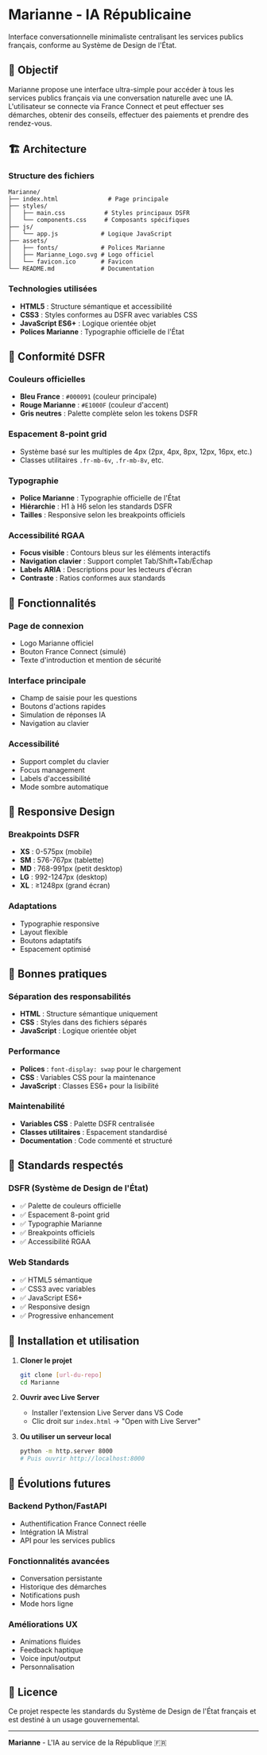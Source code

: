 # Marianne - IA Républicaine

Interface conversationnelle minimaliste centralisant les services publics français, conforme au Système de Design de l'État.

## 🎯 Objectif

Marianne propose une interface ultra-simple pour accéder à tous les services publics français via une conversation naturelle avec une IA. L'utilisateur se connecte via France Connect et peut effectuer ses démarches, obtenir des conseils, effectuer des paiements et prendre des rendez-vous.

## 🏗️ Architecture

### Structure des fichiers

```
Marianne/
├── index.html              # Page principale
├── styles/
│   ├── main.css           # Styles principaux DSFR
│   └── components.css     # Composants spécifiques
├── js/
│   └── app.js            # Logique JavaScript
├── assets/
│   ├── fonts/            # Polices Marianne
│   ├── Marianne_Logo.svg # Logo officiel
│   └── favicon.ico       # Favicon
└── README.md             # Documentation
```

### Technologies utilisées

- **HTML5** : Structure sémantique et accessibilité
- **CSS3** : Styles conformes au DSFR avec variables CSS
- **JavaScript ES6+** : Logique orientée objet
- **Polices Marianne** : Typographie officielle de l'État

## 🎨 Conformité DSFR

### Couleurs officielles
- **Bleu France** : `#000091` (couleur principale)
- **Rouge Marianne** : `#E1000F` (couleur d'accent)
- **Gris neutres** : Palette complète selon les tokens DSFR

### Espacement 8-point grid
- Système basé sur les multiples de 4px (2px, 4px, 8px, 12px, 16px, etc.)
- Classes utilitaires `.fr-mb-6v`, `.fr-mb-8v`, etc.

### Typographie
- **Police Marianne** : Typographie officielle de l'État
- **Hiérarchie** : H1 à H6 selon les standards DSFR
- **Tailles** : Responsive selon les breakpoints officiels

### Accessibilité RGAA
- **Focus visible** : Contours bleus sur les éléments interactifs
- **Navigation clavier** : Support complet Tab/Shift+Tab/Échap
- **Labels ARIA** : Descriptions pour les lecteurs d'écran
- **Contraste** : Ratios conformes aux standards

## 🚀 Fonctionnalités

### Page de connexion
- Logo Marianne officiel
- Bouton France Connect (simulé)
- Texte d'introduction et mention de sécurité

### Interface principale
- Champ de saisie pour les questions
- Boutons d'actions rapides
- Simulation de réponses IA
- Navigation au clavier

### Accessibilité
- Support complet du clavier
- Focus management
- Labels d'accessibilité
- Mode sombre automatique

## 📱 Responsive Design

### Breakpoints DSFR
- **XS** : 0-575px (mobile)
- **SM** : 576-767px (tablette)
- **MD** : 768-991px (petit desktop)
- **LG** : 992-1247px (desktop)
- **XL** : ≥1248px (grand écran)

### Adaptations
- Typographie responsive
- Layout flexible
- Boutons adaptatifs
- Espacement optimisé

## 🔧 Bonnes pratiques

### Séparation des responsabilités
- **HTML** : Structure sémantique uniquement
- **CSS** : Styles dans des fichiers séparés
- **JavaScript** : Logique orientée objet

### Performance
- **Polices** : `font-display: swap` pour le chargement
- **CSS** : Variables CSS pour la maintenance
- **JavaScript** : Classes ES6+ pour la lisibilité

### Maintenabilité
- **Variables CSS** : Palette DSFR centralisée
- **Classes utilitaires** : Espacement standardisé
- **Documentation** : Code commenté et structuré

## 🎯 Standards respectés

### DSFR (Système de Design de l'État)
- ✅ Palette de couleurs officielle
- ✅ Espacement 8-point grid
- ✅ Typographie Marianne
- ✅ Breakpoints officiels
- ✅ Accessibilité RGAA

### Web Standards
- ✅ HTML5 sémantique
- ✅ CSS3 avec variables
- ✅ JavaScript ES6+
- ✅ Responsive design
- ✅ Progressive enhancement

## 🚀 Installation et utilisation

1. **Cloner le projet**
   ```bash
   git clone [url-du-repo]
   cd Marianne
   ```

2. **Ouvrir avec Live Server**
   - Installer l'extension Live Server dans VS Code
   - Clic droit sur `index.html` → "Open with Live Server"

3. **Ou utiliser un serveur local**
   ```bash
   python -m http.server 8000
   # Puis ouvrir http://localhost:8000
   ```

## 🔮 Évolutions futures

### Backend Python/FastAPI
- Authentification France Connect réelle
- Intégration IA Mistral
- API pour les services publics

### Fonctionnalités avancées
- Conversation persistante
- Historique des démarches
- Notifications push
- Mode hors ligne

### Améliorations UX
- Animations fluides
- Feedback haptique
- Voice input/output
- Personnalisation

## 📄 Licence

Ce projet respecte les standards du Système de Design de l'État français et est destiné à un usage gouvernemental.

---

**Marianne** - L'IA au service de la République 🇫🇷 